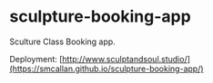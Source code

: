 # sculpture-booking-app


Sculture Class Booking app.

Deployment: 
[http://www.sculptandsoul.studio/](https://smcallan.github.io/sculpture-booking-app/)


